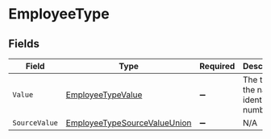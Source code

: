 # EmployeeType


## Fields

| Field                                                                                   | Type                                                                                    | Required                                                                                | Description                                                                             | Example                                                                                 |
| --------------------------------------------------------------------------------------- | --------------------------------------------------------------------------------------- | --------------------------------------------------------------------------------------- | --------------------------------------------------------------------------------------- | --------------------------------------------------------------------------------------- |
| `Value`                                                                                 | [EmployeeTypeValue](../../Models/Components/EmployeeTypeValue.md)                       | :heavy_minus_sign:                                                                      | The type of the national identity number                                                | ssn                                                                                     |
| `SourceValue`                                                                           | [EmployeeTypeSourceValueUnion](../../Models/Components/EmployeeTypeSourceValueUnion.md) | :heavy_minus_sign:                                                                      | N/A                                                                                     |                                                                                         |
